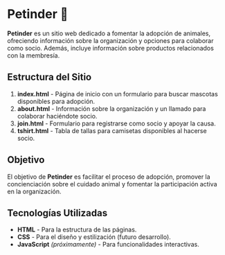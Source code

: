 # Petinder 🐾

**Petinder** es un sitio web dedicado a fomentar la adopción de animales, ofreciendo información sobre la organización y opciones para colaborar como socio. Además, incluye información sobre productos relacionados con la membresía.


## Estructura del Sitio

1. **index.html** - Página de inicio con un formulario para buscar mascotas disponibles para adopción.
2. **about.html** - Información sobre la organización y un llamado para colaborar haciéndote socio.
3. **join.html** - Formulario para registrarse como socio y apoyar la causa.
4. **tshirt.html** - Tabla de tallas para camisetas disponibles al hacerse socio.


## Objetivo

El objetivo de **Petinder** es facilitar el proceso de adopción, promover la concienciación sobre el cuidado animal y fomentar la participación activa en la organización.


## Tecnologías Utilizadas

- **HTML** - Para la estructura de las páginas.
- **CSS** - Para el diseño y estilización (futuro desarrollo).
- **JavaScript** *(próximamente)* - Para funcionalidades interactivas.
